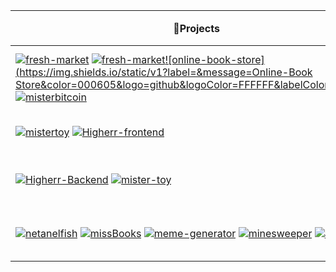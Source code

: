 




|  🚀**Projects**  |💻 **Technology** |
| - | - |
| [![fresh-market](https://img.shields.io/static/v1?label=&message=Fresh-Market&color=000605&logo=github&logoColor=FFFFFF&labelColor=000605)](https://github.com/hanalif/fresh-market) [![fresh-market](https://img.shields.io/static/v1?label=&message=Fresh-Market&color=000605&logo=github&logoColor=FFFFFF&labelColor=000605)](https://github.com/hanalif/fresh-market)[![online-book-store](https://img.shields.io/static/v1?label=&message=Online-Book Store&color=000605&logo=github&logoColor=FFFFFF&labelColor=000605)](https://github.com/hanalif/online-book-library)[![misterbitcoin](https://img.shields.io/static/v1?label=&message=mister-bitcoin&color=000605&logo=github&logoColor=FFFFFF&labelColor=000605)](https://github.com/hanalif/mister-bitcoin)|  [![Angular](https://img.shields.io/static/v1?label=&message=Angular&color=bd002e&logo=Angular&logoColor=FFFFFF)](https://www.javascript.org/) [![Typescript](https://img.shields.io/static/v1?label=&message=Typescript&color=2f74c0&logo=typescript&logoColor=FFFFFF)](https://www.javascript.org/)  [![SCSS](https://img.shields.io/static/v1?label=&message=SCSS&color=c76494&logo=sass&logoColor=FFFFFF)](https://www.javascript.org/)  [![RXJS](https://img.shields.io/static/v1?label=&message=RxJs&color=641983&logo=&logoColor=FFFFFF)](https://www.javascript.org/)|
| [![mistertoy](https://img.shields.io/static/v1?label=&message=mister-toy&color=000605&logo=github&logoColor=FFFFFF&labelColor=000605)](https://github.com/hanalif/mister-toy) [![Higherr-frontend](https://img.shields.io/static/v1?label=&message=Higherr-Frontend&color=000605&logo=github&logoColor=FFFFFF&labelColor=000605)](https://github.com/hanalif/Higherr-Frontend)|  [![Vue](https://img.shields.io/static/v1?label=&message=Vue.Js&color=3fb27f&logo=Vue.js&logoColor=FFFFFF)](https://www.javascript.org/) [![Vuex](https://img.shields.io/static/v1?label=&message=Vuex&color=38b27e&logo=Vue.js&logoColor=FFFFFF)](https://www.javascript.org/)  [![SCSS](https://img.shields.io/static/v1?label=&message=SCSS&color=c76494&logo=sass&logoColor=FFFFFF)](https://www.javascript.org/)  | 
| [![Higherr-Backend](https://img.shields.io/static/v1?label=&message=Higherr-Backend&color=000605&logo=github&logoColor=FFFFFF&labelColor=000605)](https://github.com/hanalif/Higherr-Backend) [![mister-toy](https://img.shields.io/static/v1?label=&message=mister-toy&color=000605&logo=github&logoColor=FFFFFF&labelColor=000605)](https://github.com/hanalif/mister-toy)|  [![MongoDb](https://img.shields.io/static/v1?label=&message=mongoDB&color=00e661&logo=mongodb&logoColor=FFFFFF)](https://www.javascript.org/) [![SocketIo](https://img.shields.io/static/v1?label=&message=socket.io&color=38b27e&logo=socket.io&logoColor=FFFFFF)](https://www.javascript.org/)  [![JavaScript](https://img.shields.io/static/v1?label=&message=JS&color=f7e018&logo=JavaScript&logoColor=FFFFFF)](https://www.javascript.org/)   | 
| [![netanelfish](https://img.shields.io/static/v1?label=&message=netanelfish&color=000605&logo=github&logoColor=FFFFFF&labelColor=000605)](https://github.com/hanalif/netanelfish) [![missBooks](https://img.shields.io/static/v1?label=&message=missBooks&color=000605&logo=github&logoColor=FFFFFF&labelColor=000605)](https://github.com/hanalif/missBooks) [![meme-generator](https://img.shields.io/static/v1?label=&message=meme-generator&color=000605&logo=github&logoColor=FFFFFF&labelColor=000605)](https://github.com/hanalif/meme-generator) [![minesweeper](https://img.shields.io/static/v1?label=&message=minesweeper&color=000605&logo=github&logoColor=FFFFFF&labelColor=000605)](https://github.com/hanalif/minesweeper) [![apssus](https://img.shields.io/static/v1?label=&message=appsus&color=000605&logo=github&logoColor=FFFFFF&labelColor=000605)](https://github.com/hanalif/appsus) | [![JavaScript](https://img.shields.io/static/v1?label=&message=JS&color=f7e018&logo=JavaScript&logoColor=FFFFFF)](https://www.javascript.org/)  [![HTML](https://img.shields.io/static/v1?label=&message=HTML&color=dd4b25&logo=HTML5&logoColor=FFFFFF)](https://www.javascript.org/) [![CSS](https://img.shields.io/static/v1?label=&message=CSS&color=254bdd&logo=css3&logoColor=FFFFFF)](https://www.javascript.org/)|
